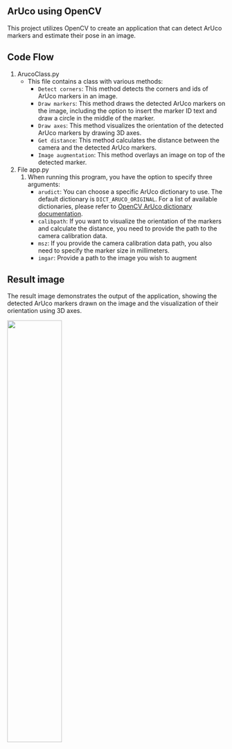 ## ArUco using OpenCV

This project utilizes OpenCV to create an application that can detect ArUco markers and estimate their pose in an image.

## Code Flow
1. ArucoClass.py
    - This file contains a class with various methods:
      - `Detect corners`: This method detects the corners and ids of ArUco markers in an image.
      - `Draw markers`: This method draws the detected ArUco markers on the image, including the option to insert the marker ID text and draw a circle in the middle of the marker.
      - `Draw axes`: This method visualizes the orientation of the detected ArUco markers by drawing 3D axes.
      - `Get distance`: This method calculates the distance between the camera and the detected ArUco markers.
      - `Image augmentation`: This method overlays an image on top of the detected marker.
2. File app.py
    1. When running this program, you have the option to specify three arguments:
        - `arudict`: You can choose a specific ArUco dictionary to use. The default dictionary is `DICT_ARUCO_ORIGINAL`. For a list of available dictionaries, please refer to [OpenCV ArUco dictionary documentation](https://docs.opencv.org/4.x/d1/d21/aruco__dictionary_8hpp.html).
        - `calibpath`: If you want to visualize the orientation of the markers and calculate the distance, you need to provide the path to the camera calibration data.
        - `msz`: If you provide the camera calibration data path, you also need to specify the marker size in millimeters.
        - `imgar`: Provide a path to the image you wish to augment

## Result image

The result image demonstrates the output of the application, showing the detected ArUco markers drawn on the image and the visualization of their orientation using 3D axes.

<img src="https://github.com/AnneLivia/AROpenCV/assets/31932673/206415cd-96f5-4746-8f07-02cafe31eba4" width="50%"/>
